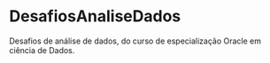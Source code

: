 # DesafiosAnaliseDados

Desafios de análise de dados, do curso de especialização Oracle em ciência de Dados.
